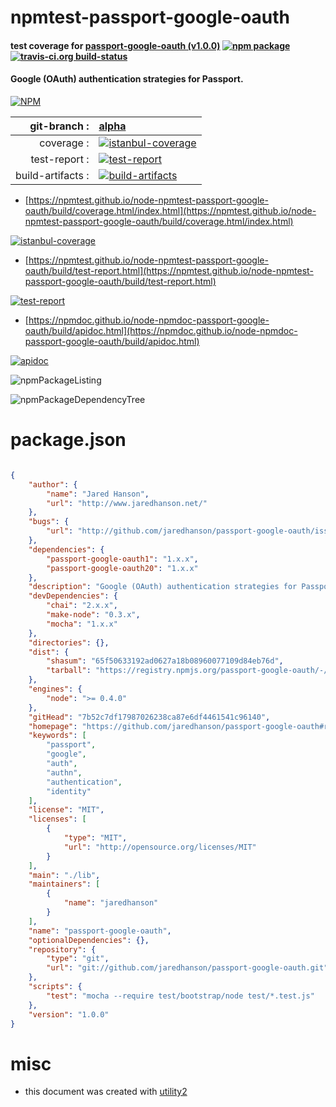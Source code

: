 # npmtest-passport-google-oauth

#### test coverage for  [passport-google-oauth (v1.0.0)](https://github.com/jaredhanson/passport-google-oauth#readme)  [![npm package](https://img.shields.io/npm/v/npmtest-passport-google-oauth.svg?style=flat-square)](https://www.npmjs.org/package/npmtest-passport-google-oauth) [![travis-ci.org build-status](https://api.travis-ci.org/npmtest/node-npmtest-passport-google-oauth.svg)](https://travis-ci.org/npmtest/node-npmtest-passport-google-oauth)

#### Google (OAuth) authentication strategies for Passport.

[![NPM](https://nodei.co/npm/passport-google-oauth.png?downloads=true&downloadRank=true&stars=true)](https://www.npmjs.com/package/passport-google-oauth)

| git-branch : | [alpha](https://github.com/npmtest/node-npmtest-passport-google-oauth/tree/alpha)|
|--:|:--|
| coverage : | [![istanbul-coverage](https://npmtest.github.io/node-npmtest-passport-google-oauth/build/coverage.badge.svg)](https://npmtest.github.io/node-npmtest-passport-google-oauth/build/coverage.html/index.html)|
| test-report : | [![test-report](https://npmtest.github.io/node-npmtest-passport-google-oauth/build/test-report.badge.svg)](https://npmtest.github.io/node-npmtest-passport-google-oauth/build/test-report.html)|
| build-artifacts : | [![build-artifacts](https://npmtest.github.io/node-npmtest-passport-google-oauth/glyphicons_144_folder_open.png)](https://github.com/npmtest/node-npmtest-passport-google-oauth/tree/gh-pages/build)|

- [https://npmtest.github.io/node-npmtest-passport-google-oauth/build/coverage.html/index.html](https://npmtest.github.io/node-npmtest-passport-google-oauth/build/coverage.html/index.html)

[![istanbul-coverage](https://npmtest.github.io/node-npmtest-passport-google-oauth/build/screenCapture.buildCi.browser.%252Ftmp%252Fbuild%252Fcoverage.lib.html.png)](https://npmtest.github.io/node-npmtest-passport-google-oauth/build/coverage.html/index.html)

- [https://npmtest.github.io/node-npmtest-passport-google-oauth/build/test-report.html](https://npmtest.github.io/node-npmtest-passport-google-oauth/build/test-report.html)

[![test-report](https://npmtest.github.io/node-npmtest-passport-google-oauth/build/screenCapture.buildCi.browser.%252Ftmp%252Fbuild%252Ftest-report.html.png)](https://npmtest.github.io/node-npmtest-passport-google-oauth/build/test-report.html)

- [https://npmdoc.github.io/node-npmdoc-passport-google-oauth/build/apidoc.html](https://npmdoc.github.io/node-npmdoc-passport-google-oauth/build/apidoc.html)

[![apidoc](https://npmdoc.github.io/node-npmdoc-passport-google-oauth/build/screenCapture.buildCi.browser.%252Ftmp%252Fbuild%252Fapidoc.html.png)](https://npmdoc.github.io/node-npmdoc-passport-google-oauth/build/apidoc.html)

![npmPackageListing](https://npmtest.github.io/node-npmtest-passport-google-oauth/build/screenCapture.npmPackageListing.svg)

![npmPackageDependencyTree](https://npmtest.github.io/node-npmtest-passport-google-oauth/build/screenCapture.npmPackageDependencyTree.svg)



# package.json

```json

{
    "author": {
        "name": "Jared Hanson",
        "url": "http://www.jaredhanson.net/"
    },
    "bugs": {
        "url": "http://github.com/jaredhanson/passport-google-oauth/issues"
    },
    "dependencies": {
        "passport-google-oauth1": "1.x.x",
        "passport-google-oauth20": "1.x.x"
    },
    "description": "Google (OAuth) authentication strategies for Passport.",
    "devDependencies": {
        "chai": "2.x.x",
        "make-node": "0.3.x",
        "mocha": "1.x.x"
    },
    "directories": {},
    "dist": {
        "shasum": "65f50633192ad0627a18b08960077109d84eb76d",
        "tarball": "https://registry.npmjs.org/passport-google-oauth/-/passport-google-oauth-1.0.0.tgz"
    },
    "engines": {
        "node": ">= 0.4.0"
    },
    "gitHead": "7b52c7df17987026238ca87e6df4461541c96140",
    "homepage": "https://github.com/jaredhanson/passport-google-oauth#readme",
    "keywords": [
        "passport",
        "google",
        "auth",
        "authn",
        "authentication",
        "identity"
    ],
    "license": "MIT",
    "licenses": [
        {
            "type": "MIT",
            "url": "http://opensource.org/licenses/MIT"
        }
    ],
    "main": "./lib",
    "maintainers": [
        {
            "name": "jaredhanson"
        }
    ],
    "name": "passport-google-oauth",
    "optionalDependencies": {},
    "repository": {
        "type": "git",
        "url": "git://github.com/jaredhanson/passport-google-oauth.git"
    },
    "scripts": {
        "test": "mocha --require test/bootstrap/node test/*.test.js"
    },
    "version": "1.0.0"
}
```



# misc
- this document was created with [utility2](https://github.com/kaizhu256/node-utility2)
